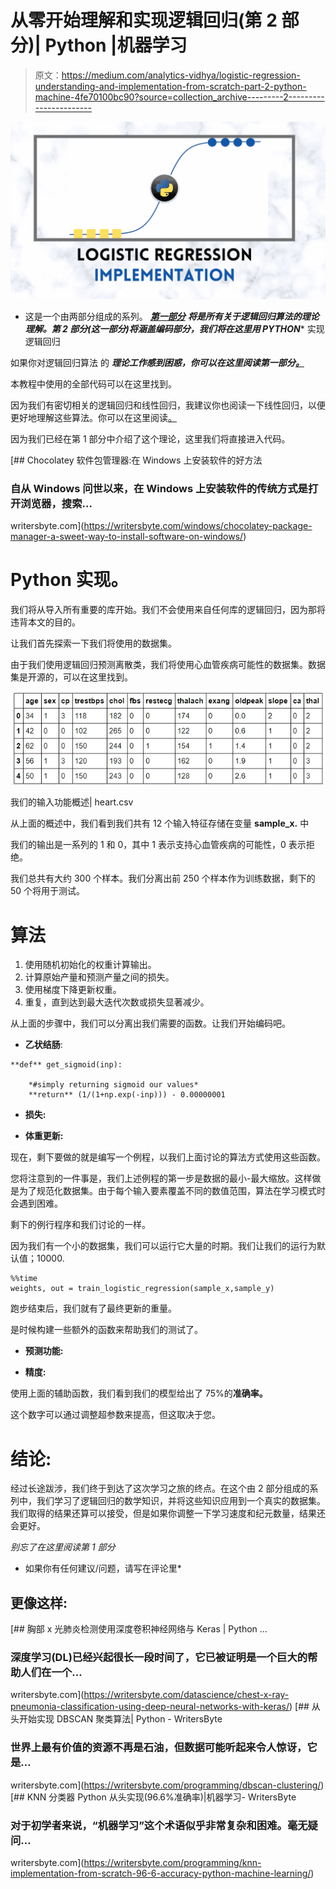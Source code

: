 # 从零开始理解和实现逻辑回归(第 2 部分)| Python |机器学习

> 原文：<https://medium.com/analytics-vidhya/logistic-regression-understanding-and-implementation-from-scratch-part-2-python-machine-4fe70100bc90?source=collection_archive---------2----------------------->

![](img/e3f4daffcc0cd113c2757e3c5be1df09.png)

*   这是一个由两部分组成的系列。 [***第一部分***](https://writersbyte.com/programming/logistic-regression-understanding-and-implementation-from-scratch-part-1-python-machine-learning/) ***将是所有关于逻辑回归算法的理论理解。第 2 部分(这一部分)将涵盖编码部分，我们将在这里用 PYTHON**** 实现逻辑回归

如果你对逻辑回归算法 的 ***理论工作感到困惑，你可以在这里阅读第一部分[。](https://writersbyte.com/programming/logistic-regression-understanding-and-implementation-from-scratch-part-1-python-machine-learning/)***

本教程中使用的全部代码可以在这里找到。

因为我们有密切相关的逻辑回归和线性回归，我建议你也阅读一下线性回归，以便更好地理解这些算法。你可以在这里阅读[。](https://writersbyte.com/datascience/implementing-multi-variable-linear-regression-algorithm-in-python/)

因为我们已经在第 1 部分中介绍了这个理论，这里我们将直接进入代码。

[](https://writersbyte.com/windows/chocolatey-package-manager-a-sweet-way-to-install-software-on-windows/) [## Chocolatey 软件包管理器:在 Windows 上安装软件的好方法

### 自从 Windows 问世以来，在 Windows 上安装软件的传统方式是打开浏览器，搜索…

writersbyte.com](https://writersbyte.com/windows/chocolatey-package-manager-a-sweet-way-to-install-software-on-windows/) 

# Python 实现。

我们将从导入所有重要的库开始。我们不会使用来自任何库的逻辑回归，因为那将违背本文的目的。

让我们首先探索一下我们将使用的数据集。

由于我们使用逻辑回归预测离散类，我们将使用心血管疾病可能性的数据集。数据集是开源的，可以在这里找到。

![](img/4754a3c7791e96110528c0bbc05732f7.png)

我们的输入功能概述| heart.csv

从上面的概述中，我们看到我们共有 12 个输入特征存储在变量 **sample_x.** 中

我们的输出是一系列的 1 和 0，其中 1 表示支持心血管疾病的可能性，0 表示拒绝。

我们总共有大约 300 个样本。我们分离出前 250 个样本作为训练数据，剩下的 50 个将用于测试。

# 算法

1.  使用随机初始化的权重计算输出。
2.  计算原始产量和预测产量之间的损失。
3.  使用梯度下降更新权重。
4.  重复，直到达到最大迭代次数或损失显著减少。

从上面的步骤中，我们可以分离出我们需要的函数。让我们开始编码吧。

*   **乙状结肠**:

```
**def** get_sigmoid(inp):

    *#simply returning sigmoid our values*
    **return** (1/(1+np.exp(-inp))) - 0.00000001
```

*   **损失:**

*   **体重更新:**

现在，剩下要做的就是编写一个例程，以我们上面讨论的算法方式使用这些函数。

您将注意到的一件事是，我们上述例程的第一步是数据的最小-最大缩放。这样做是为了规范化数据集。由于每个输入要素覆盖不同的数值范围，算法在学习模式时会遇到困难。

剩下的例行程序和我们讨论的一样。

因为我们有一个小的数据集，我们可以运行它大量的时期。我们让我们的运行为默认值；10000.

```
%%time
weights, out = train_logistic_regression(sample_x,sample_y)
```

跑步结束后，我们就有了最终更新的重量。

是时候构建一些额外的函数来帮助我们的测试了。

*   **预测功能:**

*   **精度:**

使用上面的辅助函数，我们看到我们的模型给出了 75%的**准确率。**

这个数字可以通过调整超参数来提高，但这取决于您。

# 结论:

经过长途跋涉，我们终于到达了这次学习之旅的终点。在这个由 2 部分组成的系列中，我们学习了逻辑回归的数学知识，并将这些知识应用到一个真实的数据集。我们取得的结果还算可以接受，但是如果你调整一下学习速度和纪元数量，结果还会更好。

*别忘了在这里阅读第 1 部分*

*   如果你有任何建议/问题，请写在评论里*

## 更像这样:

[](https://writersbyte.com/datascience/chest-x-ray-pneumonia-classification-using-deep-neural-networks-with-keras/) [## 胸部 x 光肺炎检测使用深度卷积神经网络与 Keras | Python …

### 深度学习(DL)已经兴起很长一段时间了，它已被证明是一个巨大的帮助人们在一个…

writersbyte.com](https://writersbyte.com/datascience/chest-x-ray-pneumonia-classification-using-deep-neural-networks-with-keras/) [](https://writersbyte.com/programming/dbscan-clustering/) [## 从头开始实现 DBSCAN 聚类算法| Python - WritersByte

### 世界上最有价值的资源不再是石油，但数据可能听起来令人惊讶，它是…

writersbyte.com](https://writersbyte.com/programming/dbscan-clustering/) [](https://writersbyte.com/programming/knn-implementation-from-scratch-96-6-accuracy-python-machine-learning/) [## KNN 分类器 Python 从头实现(96.6%准确率)|机器学习- WritersByte

### 对于初学者来说，“机器学习”这个术语似乎非常复杂和困难。毫无疑问…

writersbyte.com](https://writersbyte.com/programming/knn-implementation-from-scratch-96-6-accuracy-python-machine-learning/)